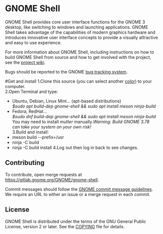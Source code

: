 # GNOME Shell
GNOME Shell provides core user interface functions for the GNOME 3 desktop,
like switching to windows and launching applications. GNOME Shell takes
advantage of the capabilities of modern graphics hardware and introduces
innovative user interface concepts to provide a visually attractive and
easy to use experience.

For more information about GNOME Shell, including instructions on how
to build GNOME Shell from source and how to get involved with the project,
see the [project wiki][project-wiki].

Bugs should be reported to the GNOME [bug tracking system][bug-tracker].

#Get and install
1.Clone this source (you can select another [color]) to your computer.<br>
2.Open Terminal and type:<br>
  - Ubuntu, Debian, Linux Mint... (apt-based distributions)<br> 
   *$sudo apt build-dep gnome-shell && sudo apt install meson ninja-build*<br>
  - Fedora, RedHat...<br>
   *$sudo dnf build-dep gnome-shell && sudo apt install meson ninja-build*<br>
 You may need to install *mutter* manually.*Warning: Build GNOME 3.78 can take your system on your own risk!*<br>
3.Build and install:<br> 
  - meson build --prefix=/usr
  - ninja -C build
  - ninja -C build install
4.Log out then log in back to see changes. 
## Contributing

To contribute, open merge requests at https://gitlab.gnome.org/GNOME/gnome-shell.

Commit messages should follow the [GNOME commit message
guidelines](https://wiki.gnome.org/Git/CommitMessages). We require an URL
to either an issue or a merge request in each commit.

## License
GNOME Shell is distributed under the terms of the GNU General Public License,
version 2 or later. See the [COPYING][license] file for details.

[project-wiki]: https://wiki.gnome.org/Projects/GnomeShell
[bug-tracker]: https://gitlab.gnome.org/GNOME/gnome-shell/issues
[license]: COPYING
[color]:https://github.com/lebao3105/gnome-shell-3.78-pink
